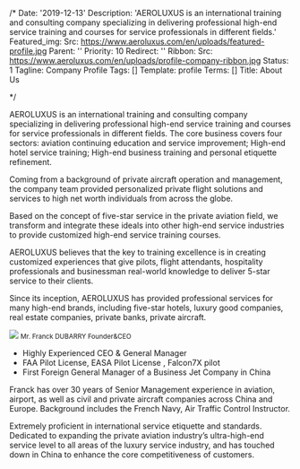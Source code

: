 /*
Date: '2019-12-13'
Description: 'AEROLUXUS is an international training and consulting company specializing in delivering professional high-end service training and courses for service professionals in different fields.'
Featured_img:
  Src: https://www.aeroluxus.com/en/uploads/featured-profile.jpg
Parent: ''
Priority: 10
Redirect: ''
Ribbon:
  Src: https://www.aeroluxus.com/en/uploads/profile-company-ribbon.jpg
Status: 1
Tagline: Company Profile
Tags: []
Template: profile
Terms: []
Title: About Us

*/
<p>AEROLUXUS is an international training and consulting company specializing in delivering professional high-end service training and courses for service professionals in different fields. The core business covers four sectors: aviation continuing education and service improvement; High-end hotel service training; High-end business training and personal etiquette refinement.</p>
<p>Coming from a background of private aircraft operation and management, the company team provided personalized private flight solutions and services to high net worth individuals from across the globe.</p>
<p>Based on the concept of five-star service in the private aviation field, we transform and integrate these ideals into other high-end service industries to provide customized high-end service training courses.</p>
<p>AEROLUXUS believes that the key to training excellence is in creating customized experiences that give pilots, flight attendants, hospitality professionals and businessman real-world knowledge to deliver 5-star service to their clients. </p>
<p>Since its inception, AEROLUXUS has provided professional services for many high-end brands, including five-star hotels, luxury good companies, real estate companies, private banks, private aircraft.</p>
<p class="text-center m-4">
  <img src="[%uploads%]/team-franck.png" />
  <small class="d-block text-center m-1">Mr. Franck DUBARRY Founder&CEO</small>
</p>
<ul>
  <li>Highly Experienced CEO & General Manager</li>
  <li>FAA Pilot License,  EASA Pilot License , Falcon7X pilot</li>
  <li>First Foreign General Manager of a Business Jet Company in China</li>
</ul>
<p>Franck has over 30 years of Senior Management experience in aviation, airport, as well as civil and private aircraft companies across China and Europe. Background includes the French Navy, Air Traffic Control Instructor.</p>
<p>Extremely proficient in international service etiquette and standards. Dedicated to expanding the private aviation industry’s ultra-high-end service level to all areas of the luxury service industry, and has touched down in China to enhance the core competitiveness of customers.</p>
